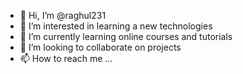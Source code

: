 - 👋 Hi, I’m @raghul231
- 👀 I’m interested in learning a new technologies
- 🌱 I’m currently learning online courses and tutorials
- 💞️ I’m looking to collaborate on projects
- 📫 How to reach me ...

<!---
raghul231/raghul231 is a ✨ special ✨ repository because its `README.md` (this file) appears on your GitHub profile.
You can click the Preview link to take a look at your changes.
--->
